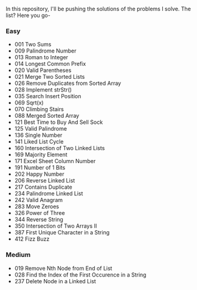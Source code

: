 In this repository, I'll be pushing the solutions of the problems I solve. The list? Here you go-

### Easy

* 001 Two Sums
* 009 Palindrome Number
* 013 Roman to Integer
* 014 Longest Common Prefix
* 020 Valid Parentheses
* 021 Merge Two Sorted Lists
* 026 Remove Duplicates from Sorted Array
* 028 Implement strStr()
* 035 Search Insert Position
* 069 Sqrt(x)
* 070 Climbing Stairs
* 088 Merged Sorted Array
* 121 Best Time to Buy And Sell Sock
* 125 Valid Palindrome
* 136 Single Number
* 141 Liked List Cycle
* 160 Intersection of Two Linked Lists
* 169 Majority Element
* 171 Excel Sheet Column Number
* 191 Number of 1 Bits
* 202 Happy Number
* 206 Reverse Linked List
* 217 Contains Duplicate
* 234 Palindrome Linked List
* 242 Valid Anagram
* 283 Move Zeroes
* 326 Power of Three
* 344 Reverse String
* 350 Intersection of Two Arrays II
* 387 First Unique Character in a String
* 412 Fizz Buzz

### Medium

* 019 Remove Nth Node from End of List
* 028 Find the Index of the First Occurence in a String
* 237 Delete Node in a Linked List